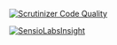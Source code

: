 [![Scrutinizer Code Quality](https://scrutinizer-ci.com/g/cbergau/TennisGameRefactoringToState/badges/quality-score.png?b=master)](https://scrutinizer-ci.com/g/cbergau/TennisGameRefactoringToState/?branch=master)

[![SensioLabsInsight](https://insight.sensiolabs.com/projects/1d852a9a-e02f-46fa-ab13-d5997aff2ccb/big.png)](https://insight.sensiolabs.com/projects/1d852a9a-e02f-46fa-ab13-d5997aff2ccb)
